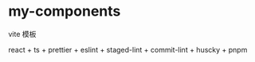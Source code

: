 # my-components

vite 模板

react + ts + prettier + eslint + staged-lint + commit-lint + huscky + pnpm
